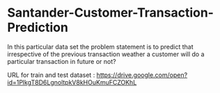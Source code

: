 # Santander-Customer-Transaction-Prediction
In this particular data set the  problem statement is to predict that irrespective of the previous transaction weather a customer will do a particular transaction in future or not?

URL for train and test dataset : https://drive.google.com/open?id=1PlkgT8D6LgnoltpkV8kHOuKmuFCZOKhL
